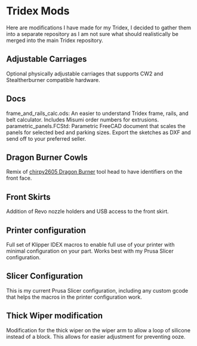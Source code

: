 # Tridex Mods
 Here are modifications I have made for my Tridex, I decided to gather them into a separate repository as I am not sure what should realistically be merged into the main Tridex repository.

## Adjustable Carriages
 Optional physically adjustable carriages that supports CW2 and Stealtherburner compatible hardware.

## Docs
 frame_and_rails_calc.ods: An easier to understand Tridex frame, rails, and belt calculator. Includes Misumi order numbers for extrusions.<br>
 parametric_panels.FCStd: Parametric FreeCAD document that scales the panels for selected bed and parking sizes. Export the sketches as DXF and send off to your preferred seller.

## Dragon Burner Cowls
 Remix of [chirpy2605 Dragon Burner](https://github.com/chirpy2605/voron/tree/main/V0/Dragon_Burner) tool head to have identifiers on the front face.

## Front Skirts
 Addition of Revo nozzle holders and USB access to the front skirt.

## Printer configuration
 Full set of Klipper IDEX macros to enable full use of your printer with minimal configuration on your part. Works best with my Prusa Slicer configuration. 

## Slicer Configuration
 This is my current Prusa Slicer configuration, including any custom gcode that helps the macros in the printer configuration work.

## Thick Wiper modification
 Modification for the thick wiper on the wiper arm to allow a loop of silicone instead of a block. This allows for easier adjustment for preventing ooze.
